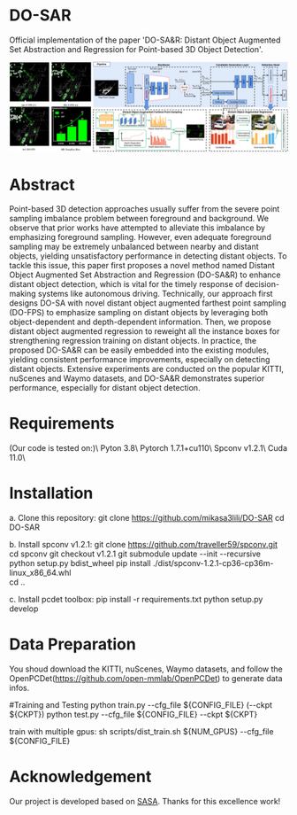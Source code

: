 # DO-SAR

Official implementation of the paper 'DO-SA&R: Distant Object Augmented Set Abstraction and Regression for Point-based 3D Object Detection'.
        

![image](https://github.com/mikasa3lili/DO-SAR/blob/main/docs/pipeline.png)

# Abstract

Point-based 3D detection approaches usually suffer from the severe point sampling imbalance problem between foreground and background. We observe that prior works have attempted to alleviate this imbalance by emphasizing foreground sampling. However, even adequate foreground sampling may be extremely unbalanced between nearby and distant objects, yielding unsatisfactory performance in detecting distant objects. To tackle this issue, this paper first proposes a novel method named Distant Object Augmented Set Abstraction and Regression (DO-SA&R) to enhance distant object detection, which is vital for the timely response of decision-making systems like autonomous driving. Technically, our approach first designs DO-SA with novel distant object augmented farthest point sampling (DO-FPS) to emphasize sampling on distant objects by leveraging both object-dependent and depth-dependent information. Then, we propose distant object augmented regression to reweight all the instance boxes for strengthening regression training on distant objects. In practice, the proposed DO-SA&R can be easily embedded into the existing modules, yielding consistent performance improvements, especially on detecting distant objects. Extensive experiments are conducted on the popular KITTI, nuScenes and Waymo datasets, and DO-SA&R demonstrates superior performance, especially for distant object detection. 

# Requirements
(Our code is tested on:)\\
Pyton 3.8\\
Pytorch 1.7.1+cu110\\
Spconv v1.2.1\\
Cuda 11.0\\

# Installation
a. Clone this repository: 
git clone https://github.com/mikasa3lili/DO-SAR
cd DO-SAR

b. Install spconv v1.2.1:
git clone https://github.com/traveller59/spconv.git
cd spconv
git checkout v1.2.1
git submodule update --init --recursive
python setup.py bdist_wheel
pip install ./dist/spconv-1.2.1-cp36-cp36m-linux_x86_64.whl  
cd ..

c. Install pcdet toolbox:
pip install -r requirements.txt
python setup.py develop

# Data Preparation
You shoud download the  KITTI, nuScenes, Waymo datasets, and follow the OpenPCDet(https://github.com/open-mmlab/OpenPCDet) to generate data infos.

#Training and Testing
python train.py --cfg_file ${CONFIG_FILE} (--ckpt ${CKPT})
python test.py --cfg_file ${CONFIG_FILE} --ckpt ${CKPT}

train with multiple gpus:
sh scripts/dist_train.sh ${NUM_GPUS} --cfg_file ${CONFIG_FILE}

# Acknowledgement
Our project is developed based on [SASA](https://github.com/blakechen97/SASA). Thanks for this excellence work!
